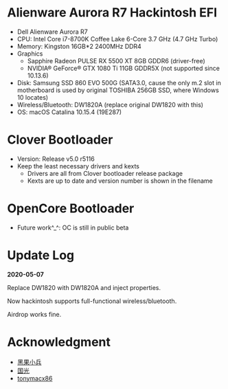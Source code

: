 # Alienware Aurora R7 Hackintosh EFI

- Dell Alienware Aurora R7
- CPU: Intel Core i7-8700K Coffee Lake 6-Core 3.7 GHz (4.7 GHz Turbo)
- Memory: Kingston 16GB*2 2400MHz DDR4
- Graphics
  - Sapphire Radeon PULSE RX 5500 XT 8GB GDDR6 (driver-free)
  - NVIDIA&#174; GeForce&#174; GTX 1080 Ti 11GB GDDR5X (not supported since 10.13.6)
- Disk: Samsung SSD 860 EVO 500G (SATA3.0, cause the only m.2 slot in motherboard is used by original TOSHIBA 256GB SSD, where Windows 10 locates)
- Wireless/Bluetooth: DW1820A (replace original DW1820 with this)
- OS: macOS Catalina 10.15.4 (19E287)

# Clover Bootloader

- Version: Release v5.0 r5116
- Keep the least necessary drivers and kexts
  - Drivers are all from Clover bootloader release package
  - Kexts are up to date and version number is shown in the filename

# OpenCore Bootloader

- Future work^_^: OC is still in public beta

# Update Log

**2020-05-07**

Replace DW1820 with DW1820A and inject properties.

Now hackintosh supports full-functional wireless/bluetooth.

Airdrop works fine.

# Acknowledgment
- [黑果小兵](https://blog.daliansky.net/)
- [国光](https://www.sqlsec.com/)
- [tonymacx86](https://www.tonymacx86.com/)

